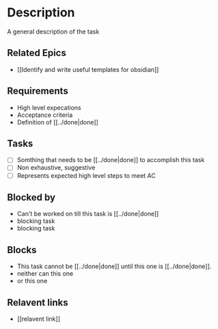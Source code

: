 # Description

A general description of the task
## Related Epics
- [[Identify and write useful templates for obsidian]] 
## Requirements

- High level expecations
- Acceptance criteria
- Definition of [[../done|done]]

## Tasks 

- [ ] Somthing that needs to be [[../done|done]] to accomplish this task
- [ ] Non exhaustive, suggestive
- [ ] Represents expected high level steps to meet AC
## Blocked by 

- Can't be worked on till this task is [[../done|done]]
- blocking task
- blocking task

## Blocks

- This task cannot be [[../done|done]] until this one is [[../done|done]].
- neither can this one
- or this one

## Relavent links

- [[relavent link]]